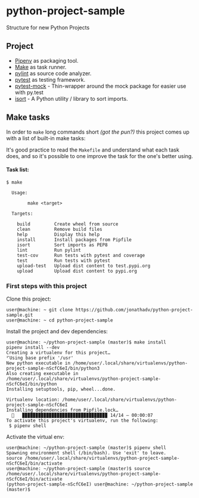 # python-project-sample
Structure for new Python Projects


## Project 
* [Pipenv](https://github.com/pypa/pipenv) as packaging tool.
* [Make](https://www.gnu.org/software/make/) as task runner.
* [pylint](https://github.com/PyCQA/pylint) as source code analyzer.
* [pytest](https://github.com/pytest-dev/pytest) as testing framework. 
* [pytest-mock](https://github.com/pytest-dev/pytest-mock) - Thin-wrapper around the mock package for easier use with py.test
* [isort](https://github.com/timothycrosley/isort) - A Python utility / library to sort imports. 


## Make tasks

In order to `make` long commands short *(got the pun?)* this project comes up with a list of built-in make tasks:  

It's good practice to read the `Makefile` and understand what each task does, and so it's possible to one improve the task for the one's better using.


#### Task list:

```
$ make

  Usage:

        make <target>

  Targets:

    build         Create wheel from source
    clean         Remove build files
    help          Display this help
    install       Install packages from Pipfile
    isort         Sort imports as PEP8
    lint          Run pylint
    test-cov      Run tests with pytest and coverage
    test          Run tests with pytest
    upload-test   Upload dist content to test.pypi.org
    upload        Upload dist content to pypi.org

```

### First steps with this project

Clone this project:
```
user@machine: ~ git clone https://github.com/jonathadv/python-project-sample.git
user@machine: ~ cd python-project-sample
```

Install the project and dev dependencies:
```
user@machine: ~/python-project-sample (master)$ make install
pipenv install --dev
Creating a virtualenv for this project…
⠋Using base prefix '/usr'
New python executable in /home/user/.local/share/virtualenvs/python-project-sample-nScfC6eI/bin/python3
Also creating executable in /home/user/.local/share/virtualenvs/python-project-sample-nScfC6eI/bin/python
Installing setuptools, pip, wheel...done.

Virtualenv location: /home/user/.local/share/virtualenvs/python-project-sample-nScfC6eI
Installing dependencies from Pipfile.lock…
  🐍   ▉▉▉▉▉▉▉▉▉▉▉▉▉▉▉▉▉▉▉▉▉▉▉▉▉▉▉▉▉▉▉▉ 14/14 — 00:00:07
To activate this project's virtualenv, run the following:
 $ pipenv shell
 ```

Activate the virtual env:
 ```
user@machine: ~/python-project-sample (master)$ pipenv shell
Spawning environment shell (/bin/bash). Use 'exit' to leave.
source /home/user/.local/share/virtualenvs/python-project-sample-nScfC6eI/bin/activate
user@machine: ~/python-project-sample (master)$ source /home/user/.local/share/virtualenvs/python-project-sample-nScfC6eI/bin/activate
(python-project-sample-nScfC6eI) user@machine: ~/python-project-sample (master)$ 

```
